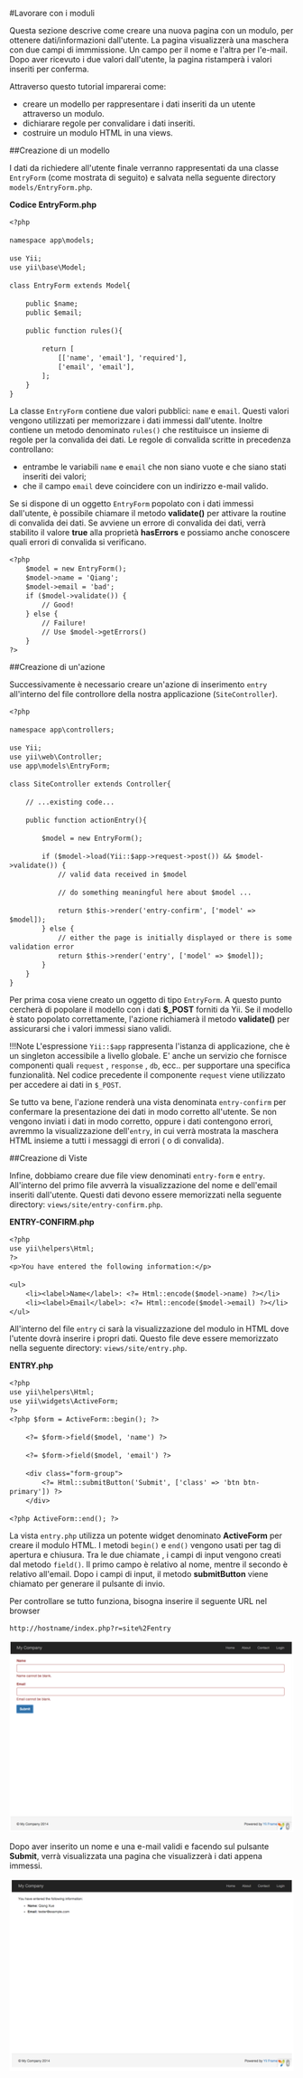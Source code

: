 #Lavorare con i moduli


Questa sezione descrive come creare una nuova pagina con un modulo, per ottenere dati/informazioni dall'utente. La pagina visualizzerà una maschera con due campi di immmissione. Un campo per il nome e l'altra per l'e-mail. Dopo aver ricevuto i due valori dall'utente, la pagina ristamperà i valori inseriti per conferma.

Attraverso questo tutorial imparerai come:

- creare un modello per rappresentare i dati inseriti da un utente attraverso un modulo.
- dichiarare regole per convalidare i dati inseriti.
- costruire un modulo HTML in una views.


##Creazione di un modello


I dati da richiedere all'utente finale verranno rappresentati da una classe ```EntryForm``` (come mostrata di seguito) e salvata nella seguente directory ```models/EntryForm.php```.

**Codice EntryForm.php**

    <?php

    namespace app\models;

    use Yii;
    use yii\base\Model;

    class EntryForm extends Model{

        public $name;
        public $email;

        public function rules(){

            return [
                [['name', 'email'], 'required'],
                ['email', 'email'],
            ];
        }
    }

La classe ```EntryForm``` contiene due valori pubblici: ```name``` e ```email```. Questi valori vengono utilizzati per memorizzare i dati immessi dall'utente. Inoltre contiene un metodo denominato ```rules()``` che restituisce un insieme di regole per la convalida dei dati. Le regole di convalida scritte in precedenza controllano:

- entrambe le variabili ```name``` e ```email``` che non siano vuote e che siano stati inseriti dei valori;
- che il campo ```email``` deve coincidere con un indirizzo e-mail valido.

Se si dispone di un oggetto ```EntryForm``` popolato con i dati immessi dall'utente, è possibile chiamare il metodo **validate()** per attivare la routine di convalida dei dati. Se avviene un errore di convalida dei dati, verrà stabilito il valore **true** alla proprietà **hasErrors** e possiamo anche conoscere quali errori di convalida si verificano.

    <?php
        $model = new EntryForm();
        $model->name = 'Qiang';
        $model->email = 'bad';
        if ($model->validate()) {
            // Good!   
        } else {
            // Failure!
            // Use $model->getErrors()
        }
    ?>    


##Creazione di un'azione


Successivamente è necessario creare un'azione di inserimento ```entry``` all'interno del file controllore della nostra applicazione (```SiteController```).

    <?php

    namespace app\controllers;

    use Yii;
    use yii\web\Controller;
    use app\models\EntryForm;

    class SiteController extends Controller{

        // ...existing code...

        public function actionEntry(){

            $model = new EntryForm();

            if ($model->load(Yii::$app->request->post()) && $model->validate()) {
                // valid data received in $model

                // do something meaningful here about $model ...

                return $this->render('entry-confirm', ['model' => $model]);
            } else {
                // either the page is initially displayed or there is some validation error
                return $this->render('entry', ['model' => $model]);
            }
        }
    }

Per prima cosa viene creato un oggetto di tipo ```EntryForm```. A questo punto cercherà di popolare il modello con i dati **$_POST** forniti da Yii. Se il modello è stato popolato correttamente, l'azione richiamerà il metodo **validate()** per assicurarsi che i valori immessi siano validi.

!!!Note
    L'espressione ```Yii::$app``` rappresenta l'istanza di applicazione, che è un singleton accessibile a livello globale. E' anche un servizio che fornisce componenti quali ```request``` , ``response`` , ``db``, ecc.. per supportare una specifica funzionalità. Nel codice precedente il componente ```request``` viene utilizzato per accedere ai dati in ```$_POST```.

Se tutto va bene, l'azione renderà una vista denominata ```entry-confirm``` per confermare la presentazione dei dati in modo corretto all'utente. Se non vengono inviati i dati in modo corretto, oppure i dati contengono errori, avremmo la visualizzazione dell'```entry```, in cui verrà mostrata la maschera HTML insieme a tutti i messaggi di errori ( o di convalida).


##Creazione di Viste


Infine, dobbiamo creare due file view denominati ```entry-form``` e ```entry```. All'interno del primo file avverrà la visualizzazione del nome e dell'email inseriti dall'utente. Questi dati devono essere memorizzati nella seguente directory: ```views/site/entry-confirm.php```.

**ENTRY-CONFIRM.php**

    <?php
    use yii\helpers\Html;
    ?>
    <p>You have entered the following information:</p>

    <ul>
        <li><label>Name</label>: <?= Html::encode($model->name) ?></li>
        <li><label>Email</label>: <?= Html::encode($model->email) ?></li>
    </ul>

All'interno del file ```entry``` ci sarà la visualizzazione del modulo in HTML dove l'utente dovrà inserire i propri dati. Questo file deve essere memorizzato nella seguente directory: ```views/site/entry.php```.

**ENTRY.php**

    <?php
    use yii\helpers\Html;
    use yii\widgets\ActiveForm;
    ?>
    <?php $form = ActiveForm::begin(); ?>

        <?= $form->field($model, 'name') ?>

        <?= $form->field($model, 'email') ?>

        <div class="form-group">
            <?= Html::submitButton('Submit', ['class' => 'btn btn-primary']) ?>
        </div>

    <?php ActiveForm::end(); ?>

La vista ```entry.php``` utilizza un potente widget denominato **ActiveForm** per creare il modulo HTML. I metodi ```begin()``` e ```end()``` vengono usati per tag di apertura e chiusura. Tra le due chiamate , i campi di input vengono creati dal metodo ```field()```. Il primo campo è relativo al nome, mentre il secondo è relativo all'email. Dopo i campi di input, il metodo **submitButton** viene chiamato per generare il pulsante di invio.

Per controllare se tutto funziona, bisogna inserire il seguente URL nel browser

    http://hostname/index.php?r=site%2Fentry

![Screenshot](../img/getting-started/input_form.png)

Dopo aver inserito un nome e una e-mail validi e facendo sul pulsante **Submit**, verrà visualizzata una pagina che visualizzerà i dati appena immessi.

![Screenshot](../img/getting-started/output_form.png)